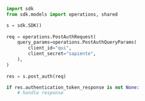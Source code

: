 <!-- Start SDK Example Usage -->
```python
import sdk
from sdk.models import operations, shared

s = sdk.SDK()
    
req = operations.PostAuthRequest(
    query_params=operations.PostAuthQueryParams(
        client_id="qui",
        client_secret="sapiente",
    ),
)
    
res = s.post_auth(req)

if res.authentication_token_response is not None:
    # handle response
```
<!-- End SDK Example Usage -->